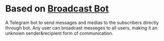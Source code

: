 # Based on [Broadcast Bot](https://t.me/RMProjects)

A Telegram bot to send messages and medias to the subscribers directly through bot.
Any user can broadcast messeges to all users, making it an unknown sender&recipient form of communication.

